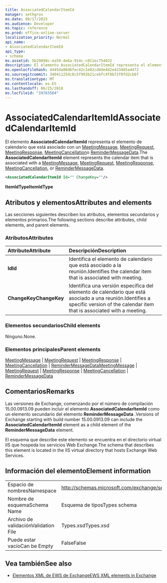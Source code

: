 ```yaml
---
title: AssociatedCalendarItemId
manager: sethgros
ms.date: 09/17/2015
ms.audience: Developer
ms.topic: reference
ms.prod: office-online-server
localization_priority: Normal
api_name:
- AssociatedCalendarItemId
api_type:
- schema
ms.assetid: 5b29898c-ea59-4e6a-914c-c011ec754032
description: El elemento AssociatedCalendarItemId representa el elemento de calendario que está asociado con un MeetingMessage, MeetingRequest, MeetingResponse, MeetingCancellation o ReminderMessageData.
ms.openlocfilehash: 4445da88d6fec42c1e02cd8de4d2e423485a4472
ms.sourcegitcommit: 34041125dc8c5f993b21cebfc4f8b72f0fd2cb6f
ms.translationtype: MT
ms.contentlocale: es-ES
ms.lasthandoff: 06/25/2018
ms.locfileid: "19763564"
---
```

# <a name="associatedcalendaritemid"></a><span data-ttu-id="511aa-103">AssociatedCalendarItemId</span><span class="sxs-lookup"><span data-stu-id="511aa-103">AssociatedCalendarItemId</span></span>

<span data-ttu-id="511aa-104">El elemento **AssociatedCalendarItemId** representa el elemento de calendario que está asociado con un [MeetingMessage](meetingmessage.md), [MeetingRequest](meetingrequest.md), [MeetingResponse](meetingresponse.md), [MeetingCancellation](meetingcancellation.md)o [ReminderMessageData](remindermessagedata.md).</span><span class="sxs-lookup"><span data-stu-id="511aa-104">The **AssociatedCalendarItemId** element represents the calendar item that is associated with a [MeetingMessage](meetingmessage.md), [MeetingRequest](meetingrequest.md), [MeetingResponse](meetingresponse.md), [MeetingCancellation](meetingcancellation.md), or [ReminderMessageData](remindermessagedata.md).</span></span>
  
```XML
<AssociatedCalendarItemId Id="" ChangeKey=""/>
```

 <span data-ttu-id="511aa-105">**ItemIdType**</span><span class="sxs-lookup"><span data-stu-id="511aa-105">**ItemIdType**</span></span>
## <a name="attributes-and-elements"></a><span data-ttu-id="511aa-106">Atributos y elementos</span><span class="sxs-lookup"><span data-stu-id="511aa-106">Attributes and elements</span></span>

<span data-ttu-id="511aa-107">Las secciones siguientes describen los atributos, elementos secundarios y elementos primarios.</span><span class="sxs-lookup"><span data-stu-id="511aa-107">The following sections describe attributes, child elements, and parent elements.</span></span>
  
### <a name="attributes"></a><span data-ttu-id="511aa-108">Atributos</span><span class="sxs-lookup"><span data-stu-id="511aa-108">Attributes</span></span>

|<span data-ttu-id="511aa-109">**Attribute**</span><span class="sxs-lookup"><span data-stu-id="511aa-109">**Attribute**</span></span>|<span data-ttu-id="511aa-110">**Descripción**</span><span class="sxs-lookup"><span data-stu-id="511aa-110">**Description**</span></span>|
|:-----|:-----|
|<span data-ttu-id="511aa-111">**Id**</span><span class="sxs-lookup"><span data-stu-id="511aa-111">**Id**</span></span> <br/> |<span data-ttu-id="511aa-112">Identifica el elemento de calendario que está asociado a la reunión.</span><span class="sxs-lookup"><span data-stu-id="511aa-112">Identifies the calendar item that is associated with meeting.</span></span>  <br/> |
|<span data-ttu-id="511aa-113">**ChangeKey**</span><span class="sxs-lookup"><span data-stu-id="511aa-113">**ChangeKey**</span></span> <br/> |<span data-ttu-id="511aa-114">Identifica una versión específica del elemento de calendario que está asociado a una reunión.</span><span class="sxs-lookup"><span data-stu-id="511aa-114">Identifies a specific version of the calendar item that is associated with a meeting.</span></span>  <br/> |
   
### <a name="child-elements"></a><span data-ttu-id="511aa-115">Elementos secundarios</span><span class="sxs-lookup"><span data-stu-id="511aa-115">Child elements</span></span>

<span data-ttu-id="511aa-116">Ninguno.</span><span class="sxs-lookup"><span data-stu-id="511aa-116">None.</span></span>
  
### <a name="parent-elements"></a><span data-ttu-id="511aa-117">Elementos principales</span><span class="sxs-lookup"><span data-stu-id="511aa-117">Parent elements</span></span>

<span data-ttu-id="511aa-118">[MeetingMessage](meetingmessage.md) | [MeetingRequest](meetingrequest.md) | [MeetingResponse](meetingresponse.md) | [MeetingCancellation](meetingcancellation.md) | [ReminderMessageData](remindermessagedata.md)</span><span class="sxs-lookup"><span data-stu-id="511aa-118">[MeetingMessage](meetingmessage.md) | [MeetingRequest](meetingrequest.md) | [MeetingResponse](meetingresponse.md) | [MeetingCancellation](meetingcancellation.md) | [ReminderMessageData](remindermessagedata.md)</span></span>
  
## <a name="remarks"></a><span data-ttu-id="511aa-119">Comentarios</span><span class="sxs-lookup"><span data-stu-id="511aa-119">Remarks</span></span>

<span data-ttu-id="511aa-120">Las versiones de Exchange, comenzando por el número de compilación 15.00.0913.09 pueden incluir el elemento **AssociatedCalendarItemId** como un elemento secundario del elemento **ReminderMessageData** .</span><span class="sxs-lookup"><span data-stu-id="511aa-120">Versions of Exchange starting with build number 15.00.0913.09 can include the **AssociatedCalendarItemId** element as a child element of the **ReminderMessageData** element.</span></span> 
  
<span data-ttu-id="511aa-121">El esquema que describe este elemento se encuentra en el directorio virtual IIS que hospeda los servicios Web Exchange.</span><span class="sxs-lookup"><span data-stu-id="511aa-121">The schema that describes this element is located in the IIS virtual directory that hosts Exchange Web Services.</span></span>
  
## <a name="element-information"></a><span data-ttu-id="511aa-122">Información del elemento</span><span class="sxs-lookup"><span data-stu-id="511aa-122">Element information</span></span>

|||
|:-----|:-----|
|<span data-ttu-id="511aa-123">Espacio de nombres</span><span class="sxs-lookup"><span data-stu-id="511aa-123">Namespace</span></span>  <br/> |http://schemas.microsoft.com/exchange/services/2006/types  <br/> |
|<span data-ttu-id="511aa-124">Nombre de esquema</span><span class="sxs-lookup"><span data-stu-id="511aa-124">Schema Name</span></span>  <br/> |<span data-ttu-id="511aa-125">Esquema de tipos</span><span class="sxs-lookup"><span data-stu-id="511aa-125">Types schema</span></span>  <br/> |
|<span data-ttu-id="511aa-126">Archivo de validación</span><span class="sxs-lookup"><span data-stu-id="511aa-126">Validation File</span></span>  <br/> |<span data-ttu-id="511aa-127">Types.xsd</span><span class="sxs-lookup"><span data-stu-id="511aa-127">Types.xsd</span></span>  <br/> |
|<span data-ttu-id="511aa-128">Puede estar vacío</span><span class="sxs-lookup"><span data-stu-id="511aa-128">Can be Empty</span></span>  <br/> |<span data-ttu-id="511aa-129">False</span><span class="sxs-lookup"><span data-stu-id="511aa-129">False</span></span>  <br/> |
   
## <a name="see-also"></a><span data-ttu-id="511aa-130">Vea también</span><span class="sxs-lookup"><span data-stu-id="511aa-130">See also</span></span>

- [<span data-ttu-id="511aa-131">Elementos XML de EWS de Exchange</span><span class="sxs-lookup"><span data-stu-id="511aa-131">EWS XML elements in Exchange</span></span>](ews-xml-elements-in-exchange.md)

